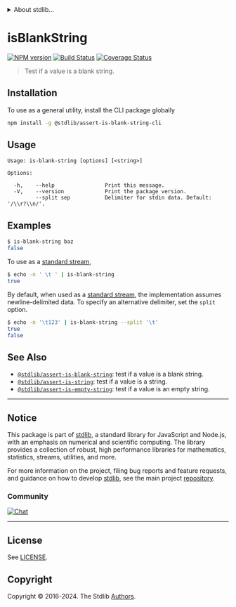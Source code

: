 <!--

@license Apache-2.0

Copyright (c) 2022 The Stdlib Authors.

Licensed under the Apache License, Version 2.0 (the "License");
you may not use this file except in compliance with the License.
You may obtain a copy of the License at

   http://www.apache.org/licenses/LICENSE-2.0

Unless required by applicable law or agreed to in writing, software
distributed under the License is distributed on an "AS IS" BASIS,
WITHOUT WARRANTIES OR CONDITIONS OF ANY KIND, either express or implied.
See the License for the specific language governing permissions and
limitations under the License.

-->


<details>
  <summary>
    About stdlib...
  </summary>
  <p>We believe in a future in which the web is a preferred environment for numerical computation. To help realize this future, we've built stdlib. stdlib is a standard library, with an emphasis on numerical and scientific computation, written in JavaScript (and C) for execution in browsers and in Node.js.</p>
  <p>The library is fully decomposable, being architected in such a way that you can swap out and mix and match APIs and functionality to cater to your exact preferences and use cases.</p>
  <p>When you use stdlib, you can be absolutely certain that you are using the most thorough, rigorous, well-written, studied, documented, tested, measured, and high-quality code out there.</p>
  <p>To join us in bringing numerical computing to the web, get started by checking us out on <a href="https://github.com/stdlib-js/stdlib">GitHub</a>, and please consider <a href="https://opencollective.com/stdlib">financially supporting stdlib</a>. We greatly appreciate your continued support!</p>
</details>

# isBlankString

[![NPM version][npm-image]][npm-url] [![Build Status][test-image]][test-url] [![Coverage Status][coverage-image]][coverage-url] <!-- [![dependencies][dependencies-image]][dependencies-url] -->

> Test if a value is a blank string.









<section class="cli">



<section class="installation">

## Installation

To use as a general utility, install the CLI package globally

```bash
npm install -g @stdlib/assert-is-blank-string-cli
```

</section>

<!-- CLI usage documentation. -->

<section class="usage">

## Usage

```text
Usage: is-blank-string [options] [<string>]

Options:

  -h,    --help                Print this message.
  -V,    --version             Print the package version.
         --split sep           Delimiter for stdin data. Default: '/\\r?\\n/'.
```

</section>

<!-- /.usage -->

<!-- CLI usage notes. Make sure to keep an empty line after the `section` element and another before the `/section` close. -->



<section class="examples">

## Examples

```bash
$ is-blank-string baz
false
```

To use as a [standard stream][standard-streams],

```bash
$ echo -n ' \t ' | is-blank-string
true
```

By default, when used as a [standard stream][standard-streams], the implementation assumes newline-delimited data. To specify an alternative delimiter, set the `split` option.

```bash
$ echo -n '\t123' | is-blank-string --split '\t'
true
false
```

</section>

<!-- /.examples -->

</section>

<!-- /.cli -->

<!-- Section for related `stdlib` packages. Do not manually edit this section, as it is automatically populated. -->

<section class="related">

## See Also

-   <span class="package-name">[`@stdlib/assert-is-blank-string`][@stdlib/assert-is-blank-string]</span><span class="delimiter">: </span><span class="description">test if a value is a blank string.</span>
-   <span class="package-name">[`@stdlib/assert-is-string`][@stdlib/assert/is-string]</span><span class="delimiter">: </span><span class="description">test if a value is a string.</span>
-   <span class="package-name">[`@stdlib/assert-is-empty-string`][@stdlib/assert/is-empty-string]</span><span class="delimiter">: </span><span class="description">test if a value is an empty string.</span>

</section>

<!-- /.related -->

<!-- Section for all links. Make sure to keep an empty line after the `section` element and another before the `/section` close. -->


<section class="main-repo" >

* * *

## Notice

This package is part of [stdlib][stdlib], a standard library for JavaScript and Node.js, with an emphasis on numerical and scientific computing. The library provides a collection of robust, high performance libraries for mathematics, statistics, streams, utilities, and more.

For more information on the project, filing bug reports and feature requests, and guidance on how to develop [stdlib][stdlib], see the main project [repository][stdlib].

### Community

[![Chat][chat-image]][chat-url]

---

## License

See [LICENSE][stdlib-license].


## Copyright

Copyright &copy; 2016-2024. The Stdlib [Authors][stdlib-authors].

</section>

<!-- /.stdlib -->

<!-- Section for all links. Make sure to keep an empty line after the `section` element and another before the `/section` close. -->

<section class="links">

[npm-image]: http://img.shields.io/npm/v/@stdlib/assert-is-blank-string-cli.svg
[npm-url]: https://npmjs.org/package/@stdlib/assert-is-blank-string-cli

[test-image]: https://github.com/stdlib-js/assert-is-blank-string/actions/workflows/test.yml/badge.svg?branch=v0.2.0
[test-url]: https://github.com/stdlib-js/assert-is-blank-string/actions/workflows/test.yml?query=branch:v0.2.0

[coverage-image]: https://img.shields.io/codecov/c/github/stdlib-js/assert-is-blank-string/main.svg
[coverage-url]: https://codecov.io/github/stdlib-js/assert-is-blank-string?branch=main

<!--

[dependencies-image]: https://img.shields.io/david/stdlib-js/assert-is-blank-string.svg
[dependencies-url]: https://david-dm.org/stdlib-js/assert-is-blank-string/main

-->

[chat-image]: https://img.shields.io/gitter/room/stdlib-js/stdlib.svg
[chat-url]: https://app.gitter.im/#/room/#stdlib-js_stdlib:gitter.im

[stdlib]: https://github.com/stdlib-js/stdlib

[stdlib-authors]: https://github.com/stdlib-js/stdlib/graphs/contributors

[cli-section]: https://github.com/stdlib-js/assert-is-blank-string#cli
[cli-url]: https://github.com/stdlib-js/assert-is-blank-string/tree/cli
[@stdlib/assert-is-blank-string]: https://github.com/stdlib-js/assert-is-blank-string/tree/main

[umd]: https://github.com/umdjs/umd
[es-module]: https://developer.mozilla.org/en-US/docs/Web/JavaScript/Guide/Modules

[deno-url]: https://github.com/stdlib-js/assert-is-blank-string/tree/deno
[deno-readme]: https://github.com/stdlib-js/assert-is-blank-string/blob/deno/README.md
[umd-url]: https://github.com/stdlib-js/assert-is-blank-string/tree/umd
[umd-readme]: https://github.com/stdlib-js/assert-is-blank-string/blob/umd/README.md
[esm-url]: https://github.com/stdlib-js/assert-is-blank-string/tree/esm
[esm-readme]: https://github.com/stdlib-js/assert-is-blank-string/blob/esm/README.md
[branches-url]: https://github.com/stdlib-js/assert-is-blank-string/blob/main/branches.md

[stdlib-license]: https://raw.githubusercontent.com/stdlib-js/assert-is-blank-string/main/LICENSE

[standard-streams]: https://en.wikipedia.org/wiki/Standard_streams

[mdn-regexp]: https://developer.mozilla.org/en-US/docs/Web/JavaScript/Guide/Regular_Expressions

<!-- <related-links> -->

[@stdlib/assert/is-string]: https://github.com/stdlib-js/assert-is-string

[@stdlib/assert/is-empty-string]: https://github.com/stdlib-js/assert-is-empty-string

<!-- </related-links> -->

</section>

<!-- /.links -->
